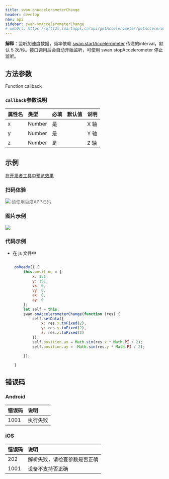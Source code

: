 ```yaml
---
title: swan.onAccelerometerChange
header: develop
nav: api
sidebar: swan-onAccelerometerChange
# webUrl: https://qft12m.smartapps.cn/api/getAccelerometer/getAccelerometer
---
```



 

**解释**：监听加速度数据，频率依赖 [swan.startAccelerometer](https://smartprogram.baidu.com/docs/develop/api/device_sys/swan-startAccelerometer/) 传递的interval，默认 5 次/秒。接口调用后会自动开始监听，可使用 swan.stopAccelerometer 停止监听。

 
## 方法参数 

Function callback

###  `callback`参数说明  

|属性名 |类型  |必填 | 默认值 |说明|
|:---- |:---- |:---- |:----|:----|
|x |Number |是| |X 轴|
|y |Number |是| |Y 轴|
|z |Number |是| |Z 轴|
## 示例

<a href="swanide://fragment/0ed5fe5e4d0957055cd7669fd83612731569478872196" title="在开发者工具中预览效果" target="_self">在开发者工具中预览效果</a>

### 扫码体验

<div class='scan-code-container'>
    <img src="https://b.bdstatic.com/miniapp/assets/images/doc_demo/getGravity.png" class="demo-qrcode-image" />
    <font color=#777 12px>请使用百度APP扫码</font>
</div>


### 图片示例
<div class="m-doc-custom-examples">
    <div class="m-doc-custom-examples-correct">
        <img src="https://b.bdstatic.com/miniapp/images/onAccelerometerChange.gif">
    </div>
    <div class="m-doc-custom-examples-correct">
        <img src=" ">
    </div>
    <div class="m-doc-custom-examples-correct">
        <img src=" ">
    </div>     
</div>
 

###  代码示例 



* 在 js 文件中

```js

    onReady() {
        this.position = {
            x: 151,
            y: 151,
            vx: 0,
            vy: 0,
            ax: 0,
            ay: 0
        };
        let self = this;
        swan.onAccelerometerChange(function (res) {
            self.setData({
                x: res.x.toFixed(2),
                y: res.y.toFixed(2),
                z: res.z.toFixed(2)
            });
            self.position.ax = Math.sin(res.x * Math.PI / 2);
            self.position.ay = -Math.sin(res.y * Math.PI / 2);

        });

    }
```
 
##  错误码
###  Android

|错误码|说明|
|:--|:--|
|1001|执行失败   |

###  iOS

|错误码|说明|
|:--|:--|
|202|解析失败，请检查参数是否正确      |
|1001|设备不支持否正确      |
